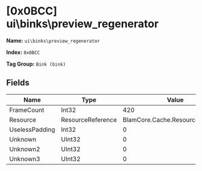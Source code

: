 # [0x0BCC] ui\binks\preview_regenerator

**Name:** ```ui\binks\preview_regenerator```

**Index:** ```0x0BCC```

**Tag Group:** ```Bink (bink)```

## Fields

Name	| Type	| Value
---	|---	|---	|
FrameCount	|Int32	|420
Resource	|ResourceReference	|BlamCore.Cache.ResourceReference
UselessPadding	|Int32	|0
Unknown	|UInt32	|0
Unknown2	|UInt32	|0
Unknown3	|UInt32	|0


